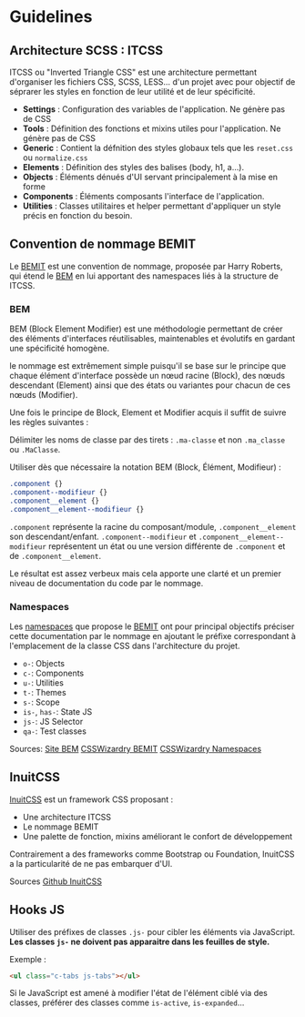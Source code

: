 # Guidelines

## Architecture SCSS : ITCSS

ITCSS ou "Inverted Triangle CSS" est une architecture permettant d'organiser les fichiers CSS, SCSS, LESS… d'un projet avec pour objectif de séprarer les styles en fonction de leur utilité et de leur spécificité.

* **Settings** : Configuration des variables de l'application. Ne génère pas de CSS
* **Tools** : Définition des fonctions et mixins utiles pour l'application. Ne génère pas de CSS
* **Generic** : Contient la défnition des styles globaux tels que les `reset.css` ou `normalize.css`
* **Elements** : Définition des styles des balises (body, h1, a…).
* **Objects** : Éléments dénués d'UI servant principalement à la mise en forme
* **Components** : Éléments composants l'interface de l'application.
* **Utilities** : Classes utilitaires et helper permettant d'appliquer un style précis en fonction du besoin.

## Convention de nommage BEMIT

Le [BEMIT](https://csswizardry.com/2015/08/bemit-taking-the-bem-naming-convention-a-step-further/) est une convention de nommage, proposée par Harry Roberts, qui étend le [BEM](http://getbem.com/) en lui apportant des namespaces liés à la structure de ITCSS.

### BEM

BEM (Block Element Modifier) est une méthodologie permettant de créer des éléments d'interfaces réutilisables, maintenables et évolutifs en gardant une spécificité homogène.

le nommage est extrêmement simple puisqu'il se base sur le principe que chaque élément d'interface possède un nœud racine (Block), des nœuds descendant (Element) ainsi que des états ou variantes pour chacun de ces nœuds (Modifier).

Une fois le principe de Block, Element et Modifier acquis il suffit de suivre les règles suivantes :

Délimiter les noms de classe par des tirets : `.ma-classe` et non `.ma_classe` ou `.MaClasse`.

Utiliser dès que nécessaire la notation BEM (Block, Élément, Modifieur) :

```scss
.component {}
.component--modifieur {}
.component__element {}
.component__element--modifieur {}
```

`.component` représente la racine du composant/module, `.component__element` son descendant/enfant.
`.component--modifieur` et `.component__element--modifieur` représentent un état ou une version différente de `.component` et de `.component__element`.

Le résultat est assez verbeux mais cela apporte une clarté et un premier niveau de documentation du code par le nommage.

### Namespaces

Les [namespaces](https://csswizardry.com/2015/03/more-transparent-ui-code-with-namespaces/#the-namespaces) que propose le [BEMIT](https://csswizardry.com/2015/08/bemit-taking-the-bem-naming-convention-a-step-further/) ont pour principal objectifs préciser cette documentation par le nommage en ajoutant le préfixe correspondant à l'emplacement de la classe CSS dans l'architecture du projet.

* `o-`: Objects
* `c-`: Components
* `u-`: Utilities
* `t-`: Themes
* `s-`: Scope
* `is-`, `has-`: State JS
* `js-`: JS Selector
* `qa-`: Test classes

Sources:
[Site BEM](http://getbem.com/)
[CSSWizardry BEMIT](https://csswizardry.com/2015/08/bemit-taking-the-bem-naming-convention-a-step-further/)
[CSSWizardry Namespaces](https://csswizardry.com/2015/03/more-transparent-ui-code-with-namespaces/#the-namespaces)

## InuitCSS

[InuitCSS](https://github.com/inuitcss/inuitcss) est un framework CSS proposant :

* Une architecture ITCSS
* Le nommage BEMIT
* Une palette de fonction, mixins améliorant le confort de développement

Contrairement a des frameworks comme Bootstrap ou Foundation, InuitCSS a la particularité de ne pas embarquer d'UI.

Sources
[Github InuitCSS](https://github.com/inuitcss/inuitcss)

## Hooks JS

Utiliser des préfixes de classes `.js-` pour cibler les éléments via JavaScript. **Les classes `js-` ne doivent pas apparaitre dans les feuilles de style.**

Exemple :

```html
<ul class="c-tabs js-tabs"></ul>
```

Si le JavaScript est amené à modifier l'état de l'élément ciblé via des classes, préférer des classes comme `is-active`, `is-expanded`...
